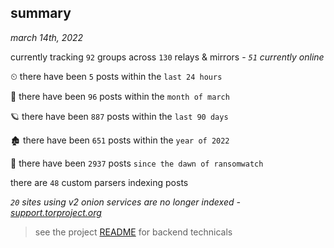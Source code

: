 
## summary
_march 14th, 2022_

currently tracking `92` groups across `130` relays & mirrors - _`51` currently online_

⏲ there have been `5` posts within the `last 24 hours`

🦈 there have been `96` posts within the `month of march`

🪐 there have been `887` posts within the `last 90 days`

🏚 there have been `651` posts within the `year of 2022`

🦕 there have been `2937` posts `since the dawn of ransomwatch`

there are `48` custom parsers indexing posts

_`20` sites using v2 onion services are no longer indexed - [support.torproject.org](https://support.torproject.org/onionservices/v2-deprecation/)_

> see the project [README](https://github.com/thetanz/ransomwatch#ransomwatch--) for backend technicals
